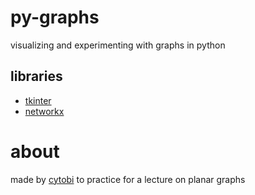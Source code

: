 # py-graphs
visualizing and experimenting with graphs in python

## libraries
- [tkinter](https://docs.python.org/3/library/tkinter.html)
- [networkx](https://networkx.org/)

# about
made by [cytobi](https://github.com/cytobi) to practice for a lecture on planar graphs
